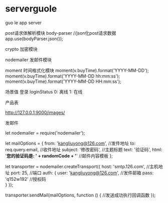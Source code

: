 # serverguole
guo le app server

post请求体解析模块
body-parser
//json化post请求数据
app.use(bodyParser.json());

crypto 加密模块

nodemailer 发邮件模块

moment 时间格式化模块
moment(v.buyTime).format('YYYY-MM-DD');
moment(v.buyTime).format('YYYY-MM-DD hh:mm:ss');
moment(v.buyTime).format('YYYY-MM-DD HH:mm:ss');

场景值
	登录
		loginStatus
			0: 离线
			1: 在线


产品表


http://127.0.0.1:9000/images/

发邮件

let nodemailer = require('nodemailer');

let mailOptions = {
		from: 'kangliuyong@126.com', //发件地址
		to: req.query.email, //收件地址
		subject: '修改密码', //主题标题
		text: '验证码',
		html: '<b>您的验证码是: ' + randomCode + '</b>' //邮件内容模板
};

let transporter = nodemailer.createTransport({
  host: 'smtp.126.com', //主机地址
  port: 25, //端口
  auth: {
    user: 'kangliuyong@126.com', //发件邮箱
    pass: 'q152w192' //授权码  
  }
});

transporter.sendMail(mailOptions, function () {
	//发送成功执行回调函数
});
		